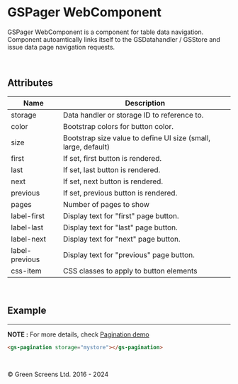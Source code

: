 # GSPager WebComponent

GSPager WebComponent is a component for table data navigation. Component autoamtically links itself to the GSDatahandler / GSStore and issue data page navigation requests.

<br>
 
## Attributes
 
| Name               | Description                                                     |
|--------------------|-----------------------------------------------------------------|
| storage            | Data handler or storage ID to reference to.                     |
| color              | Bootstrap colors for button color.                              | 
| size               | Bootstrap size value to define UI size (small, large, default)  | 
| first              | If set, first button is rendered.                               | 
| last               | If set, last button is rendered.                                | 
| next               | If set, next button is rendered.                                | 
| previous           | If set, previous button is rendered.                            | 
| pages              | Number of pages to show                                         | 
| label-first        | Display text for "first" page button.                           | 
| label-last         | Display text for "last" page button.                            | 
| label-next         | Display text for "next" page button.                            | 
| label-previous     | Display text for "previous" page button.                        | 
| css-item           | CSS classes to apply to button elements                         | 

<br>

## Example
---
 
**NOTE :** 
For more details, check [Pagination demo](../../demos/pagination.html)


```html
<gs-pagination storage="mystore"></gs-pagination>
```

<br>

&copy; Green Screens Ltd. 2016 - 2024
